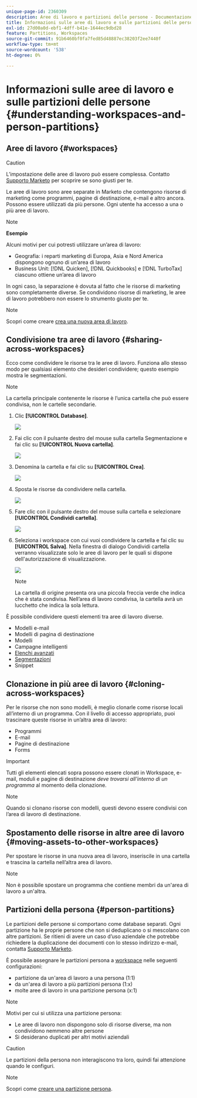 ```yaml
---
unique-page-id: 2360309
description: Aree di lavoro e partizioni delle persone - Documentazione di Marketo - Documentazione del prodotto
title: Informazioni sulle aree di lavoro e sulle partizioni delle persone
exl-id: 27d00a0d-ebf1-4dff-b41e-1644ec9dbd28
feature: Partitions, Workspaces
source-git-commit: 91b6460bf0fa7fed85d48887ec38203f2ee7440f
workflow-type: tm+mt
source-wordcount: '538'
ht-degree: 0%

---
```


# Informazioni sulle aree di lavoro e sulle partizioni delle persone {#understanding-workspaces-and-person-partitions}

## Aree di lavoro {#workspaces}

>[!CAUTION]
>
>L’impostazione delle aree di lavoro può essere complessa. Contatto [Supporto Marketo](https://nation.marketo.com/t5/Support/ct-p/Support) per scoprire se sono giusti per te.

Le aree di lavoro sono aree separate in Marketo che contengono risorse di marketing come programmi, pagine di destinazione, e-mail e altro ancora. Possono essere utilizzati da più persone. Ogni utente ha accesso a una o più aree di lavoro.

>[!NOTE]
>
>**Esempio**
>
>Alcuni motivi per cui potresti utilizzare un’area di lavoro:
>
>* Geografia: i reparti marketing di Europa, Asia e Nord America dispongono ognuno di un’area di lavoro
>* Business Unit: [!DNL Quicken], [!DNL Quickbooks] e [!DNL TurboTax] ciascuno ottiene un’area di lavoro
>
>In ogni caso, la separazione è dovuta al fatto che le risorse di marketing sono completamente diverse. Se condividono risorse di marketing, le aree di lavoro potrebbero non essere lo strumento giusto per te.

>[!NOTE]
>
>Scopri come creare [crea una nuova area di lavoro](/help/marketo/product-docs/administration/workspaces-and-person-partitions/create-a-new-workspace.md).

## Condivisione tra aree di lavoro {#sharing-across-workspaces}

Ecco come condividere le risorse tra le aree di lavoro. Funziona allo stesso modo per qualsiasi elemento che desideri condividere; questo esempio mostra le segmentazioni.

>[!NOTE]
>
>La cartella principale contenente le risorse è l’unica cartella che può essere condivisa, non le cartelle secondarie.

1. Clic **[!UICONTROL Database]**.

   ![](assets/understanding-workspaces-and-person-partitions-1.png)

1. Fai clic con il pulsante destro del mouse sulla cartella Segmentazione e fai clic su **[!UICONTROL Nuova cartella]**.

   ![](assets/understanding-workspaces-and-person-partitions-2.png)

1. Denomina la cartella e fai clic su **[!UICONTROL Crea]**.

   ![](assets/understanding-workspaces-and-person-partitions-3.png)

1. Sposta le risorse da condividere nella cartella.

   ![](assets/understanding-workspaces-and-person-partitions-4.png)

1. Fare clic con il pulsante destro del mouse sulla cartella e selezionare **[!UICONTROL Condividi cartella]**.

   ![](assets/understanding-workspaces-and-person-partitions-5.png)

1. Seleziona i workspace con cui vuoi condividere la cartella e fai clic su **[!UICONTROL Salva]**. Nella finestra di dialogo Condividi cartella verranno visualizzate solo le aree di lavoro per le quali si dispone dell&#39;autorizzazione di visualizzazione.

   ![](assets/understanding-workspaces-and-person-partitions-6.png)

   >[!NOTE]
   >
   >La cartella di origine presenta ora una piccola freccia verde che indica che è stata condivisa. Nell’area di lavoro condivisa, la cartella avrà un lucchetto che indica la sola lettura.

È possibile condividere questi elementi tra aree di lavoro diverse.

* Modelli e-mail
* Modelli di pagina di destinazione
* Modelli
* Campagne intelligenti
* [Elenchi avanzati](/help/marketo/product-docs/core-marketo-concepts/smart-lists-and-static-lists/using-smart-lists/reference-a-list-or-smart-list-across-workspaces.md)
* [Segmentazioni](/help/marketo/product-docs/administration/workspaces-and-person-partitions/share-segmentations-across-workspaces-and-partitions.md)
* Snippet

## Clonazione in più aree di lavoro {#cloning-across-workspaces}

Per le risorse che non sono modelli, è meglio clonarle come risorse locali all’interno di un programma. Con il livello di accesso appropriato, puoi trascinare queste risorse in un’altra area di lavoro:

* Programmi
* E-mail
* Pagine di destinazione
* Forms

>[!IMPORTANT]
>
>Tutti gli elementi elencati sopra possono essere clonati in Workspace, e-mail, moduli e pagine di destinazione _deve trovarsi all&#39;interno di un programma_ al momento della clonazione.

>[!NOTE]
>
>Quando si clonano risorse con modelli, questi devono essere condivisi con l’area di lavoro di destinazione.

## Spostamento delle risorse in altre aree di lavoro {#moving-assets-to-other-workspaces}

Per spostare le risorse in una nuova area di lavoro, inseriscile in una cartella e trascina la cartella nell’altra area di lavoro.

>[!NOTE]
>
>Non è possibile spostare un programma che contiene membri da un&#39;area di lavoro a un&#39;altra.

## Partizioni della persona {#person-partitions}

Le partizioni delle persone si comportano come database separati. Ogni partizione ha le proprie persone che non si deduplicano o si mescolano con altre partizioni. Se ritieni di avere un caso d’uso aziendale che potrebbe richiedere la duplicazione dei documenti con lo stesso indirizzo e-mail, contatta [Supporto Marketo](https://nation.marketo.com/t5/Support/ct-p/Support).

È possibile assegnare le partizioni persona a  [workspace](create-a-new-workspace.md) nelle seguenti configurazioni:

* partizione da un&#39;area di lavoro a una persona (1:1)
* da un&#39;area di lavoro a più partizioni persona (1:x)
* molte aree di lavoro in una partizione persona (x:1)

>[!NOTE]
>
>Motivi per cui si utilizza una partizione persona:
>
>* Le aree di lavoro non dispongono solo di risorse diverse, ma non condividono nemmeno altre persone
>* Si desiderano duplicati per altri motivi aziendali

>[!CAUTION]
>
>Le partizioni della persona non interagiscono tra loro, quindi fai attenzione quando le configuri.

>[!NOTE]
>
>Scopri come [creare una partizione persona](/help/marketo/product-docs/administration/workspaces-and-person-partitions/create-a-person-partition.md).

